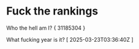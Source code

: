 # Fuck the rankings

Who the hell am I?
{ 31185304 }

What fucking year is it?
[ 2025-03-23T03:36:40Z ]
